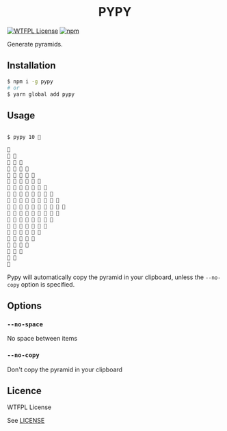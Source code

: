 <h1 align="center">
  PYPY
</h1>

[![WTFPL License][license-badge]][license-url]
[![npm](https://img.shields.io/npm/v/pypy.svg?style=flat
)](https://www.npmjs.com/package/pypy)

Generate pyramids.

## Installation

```bash
$ npm i -g pypy
# or
$ yarn global add pypy
```

## Usage


``` bash

$ pypy 10 💩

💩
💩 💩
💩 💩 💩
💩 💩 💩 💩
💩 💩 💩 💩 💩
💩 💩 💩 💩 💩 💩
💩 💩 💩 💩 💩 💩 💩
💩 💩 💩 💩 💩 💩 💩 💩
💩 💩 💩 💩 💩 💩 💩 💩 💩
💩 💩 💩 💩 💩 💩 💩 💩 💩 💩
💩 💩 💩 💩 💩 💩 💩 💩 💩
💩 💩 💩 💩 💩 💩 💩 💩
💩 💩 💩 💩 💩 💩 💩
💩 💩 💩 💩 💩 💩
💩 💩 💩 💩 💩
💩 💩 💩 💩
💩 💩 💩
💩 💩
💩
```

Pypy will automatically copy the pyramid in your clipboard, unless the `--no-copy` option is specified.

## Options

### `--no-space`

No space between items

### `--no-copy`

Don't copy the pyramid in your clipboard

## Licence ##
WTFPL License

See [LICENSE](LICENSE)

[license-badge]: http://img.shields.io/badge/license-WTFPL-green.svg?style=flat
[license-url]: LICENSE
